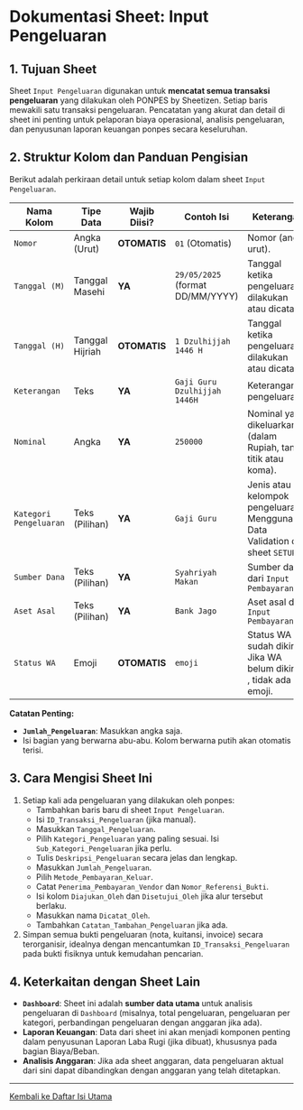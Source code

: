 # Dokumentasi Sheet: Input Pengeluaran

## 1. Tujuan Sheet

Sheet `Input Pengeluaran` digunakan untuk **mencatat semua transaksi pengeluaran** yang dilakukan oleh PONPES by Sheetizen. Setiap baris mewakili satu transaksi pengeluaran. Pencatatan yang akurat dan detail di sheet ini penting untuk pelaporan biaya operasional, analisis pengeluaran, dan penyusunan laporan keuangan ponpes secara keseluruhan.

## 2. Struktur Kolom dan Panduan Pengisian

Berikut adalah perkiraan detail untuk setiap kolom dalam sheet `Input Pengeluaran`.

| Nama Kolom                      | Tipe Data         | Wajib Diisi? | Contoh Isi                                | Keterangan                                                                                                                               |
|---------------------------------|-------------------|--------------|-------------------------------------------|------------------------------------------------------------------------------------------------------------------------------------------|
| `Nomor`      | Angka (Urut) | **OTOMATIS** | `01` (Otomatis)              | Nomor (angka urut).                             |
| `Tanggal (M)`           | Tanggal Masehi           | **YA** | `29/05/2025` (format DD/MM/YYYY)          | Tanggal ketika pengeluaran dilakukan atau dicatat.                                                                                         |
| `Tanggal (H)`           | Tanggal Hijriah           | **OTOMATIS** | `1 Dzulhijjah 1446 H`          | Tanggal ketika pengeluaran dilakukan atau dicatat.                                                                                         |
| `Keterangan`          | Teks     | **YA** | `Gaji Guru Dzulhijjah 1446H` | Keterangan pengeluaran.                            |
| `Nominal`            | Angka             | **YA** | `250000`                                  | Nominal yang dikeluarkan (dalam Rupiah, tanpa titik atau koma).                                                                            |
| `Kategori Pengeluaran`          | Teks (Pilihan)    | **YA** | `Gaji Guru` | Jenis atau kelompok pengeluaran. Menggunakan Data Validation dari sheet `SETUP`.                                       |
| `Sumber Dana`      | Teks (Pilihan)    | **YA**        | `Syahriyah Makan`| Sumber dana dari `Input Pembayaran`|
| `Aset Asal`      | Teks (Pilihan)    | **YA**        | `Bank Jago`| Aset asal dari `Input Pembayaran`|
| `Status WA`      | Emoji    | **OTOMATIS**        | `emoji`| Status WA sudah dikirim. Jika WA belum dikirim , tidak ada emoji.|

**Catatan Penting:**
* **`Jumlah_Pengeluaran`**: Masukkan angka saja.
* Isi bagian yang berwarna abu-abu. Kolom berwarna putih akan otomatis terisi. 

## 3. Cara Mengisi Sheet Ini

1.  Setiap kali ada pengeluaran yang dilakukan oleh ponpes:
    * Tambahkan baris baru di sheet `Input Pengeluaran`.
    * Isi `ID_Transaksi_Pengeluaran` (jika manual).
    * Masukkan `Tanggal_Pengeluaran`.
    * Pilih `Kategori_Pengeluaran` yang paling sesuai. Isi `Sub_Kategori_Pengeluaran` jika perlu.
    * Tulis `Deskripsi_Pengeluaran` secara jelas dan lengkap.
    * Masukkan `Jumlah_Pengeluaran`.
    * Pilih `Metode_Pembayaran_Keluar`.
    * Catat `Penerima_Pembayaran_Vendor` dan `Nomor_Referensi_Bukti`.
    * Isi kolom `Diajukan_Oleh` dan `Disetujui_Oleh` jika alur tersebut berlaku.
    * Masukkan nama `Dicatat_Oleh`.
    * Tambahkan `Catatan_Tambahan_Pengeluaran` jika ada.
2.  Simpan semua bukti pengeluaran (nota, kuitansi, invoice) secara terorganisir, idealnya dengan mencantumkan `ID_Transaksi_Pengeluaran` pada bukti fisiknya untuk kemudahan pencarian.

## 4. Keterkaitan dengan Sheet Lain

* **`Dashboard`**: Sheet ini adalah **sumber data utama** untuk analisis pengeluaran di `Dashboard` (misalnya, total pengeluaran, pengeluaran per kategori, perbandingan pengeluaran dengan anggaran jika ada).
* **Laporan Keuangan**: Data dari sheet ini akan menjadi komponen penting dalam penyusunan Laporan Laba Rugi (jika dibuat), khususnya pada bagian Biaya/Beban.
* **Analisis Anggaran**: Jika ada sheet anggaran, data pengeluaran aktual dari sini dapat dibandingkan dengan anggaran yang telah ditetapkan.

---
[Kembali ke Daftar Isi Utama](../README.md)
